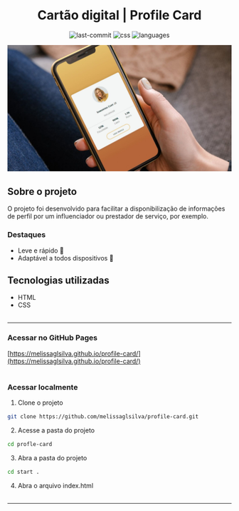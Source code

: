 <div align="center">
  <h1>Cartão digital | Profile Card</h1>
</div>

<div align="center">

![last-commit](https://img.shields.io/github/last-commit/melissaglsilva/profile-card?color=fd9916
)
![css](https://img.shields.io/github/languages/top/melissaglsilva/profile-card?color=fd9916
)
![languages](https://img.shields.io/github/languages/count/melissaglsilva/profile-card?color=fd9916
)
</div>

<div align="center">
  <img src="./src/images/profile-card-project.jpg" width="800px">
</div>

## Sobre o projeto
O projeto foi desenvolvido para facilitar a disponibilização de informações de perfil por um influenciador ou prestador de serviço, por exemplo. 


### Destaques
- Leve e rápido 🚀
- Adaptável a todos dispositivos 📲

## Tecnologias utilizadas
- HTML
- CSS
<br><br>

<hr>

### Acessar no GitHub Pages
[https://melissaglsilva.github.io/profile-card/](https://melissaglsilva.github.io/profile-card/)
<br><br>

### Acessar localmente
1. Clone o projeto
```bash
git clone https://github.com/melissaglsilva/profile-card.git
```

2. Acesse a pasta do projeto
```bash
cd profle-card
```

3. Abra a pasta do projeto
```bash
cd start .
```

4. Abra o arquivo index.html 
<br><br>
<hr>